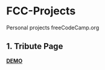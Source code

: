 # FCC-Projects
Personal projects freeCodeCamp.org

 ## 1. Tribute Page
**[DEMO](https://narghar.github.io/FCC-Projects/TributePage/)**
